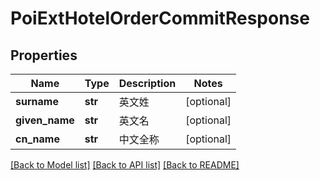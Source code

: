 # PoiExtHotelOrderCommitResponse

## Properties
Name | Type | Description | Notes
------------ | ------------- | ------------- | -------------
**surname** | **str** | 英文姓 | [optional] 
**given_name** | **str** | 英文名 | [optional] 
**cn_name** | **str** | 中文全称 | [optional] 

[[Back to Model list]](../README.md#documentation-for-models) [[Back to API list]](../README.md#documentation-for-api-endpoints) [[Back to README]](../README.md)

